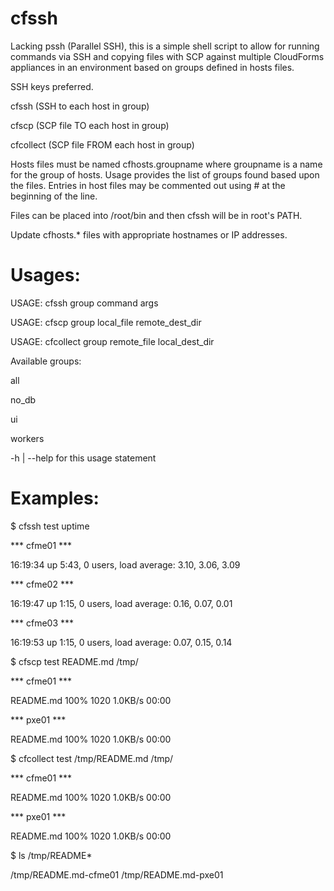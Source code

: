 # cfssh

Lacking pssh (Parallel SSH), this is a simple shell script to allow for running commands via SSH and copying files with SCP against multiple CloudForms appliances in an environment based on groups defined in hosts files.

SSH keys preferred.

cfssh (SSH to each host in group)

cfscp (SCP file TO each host in group)

cfcollect (SCP file FROM each host in group)

Hosts files must be named cfhosts.groupname where groupname is a name for the group of hosts.  Usage provides the list of groups found based upon the files.  Entries in host files may be commented out using # at the beginning of the line.

Files can be placed into /root/bin and then cfssh will be in root's PATH.

Update cfhosts.* files with appropriate hostnames or IP addresses.

# Usages:

USAGE: cfssh group command args

USAGE: cfscp group local_file remote_dest_dir

USAGE: cfcollect group remote_file local_dest_dir

Available groups:

all

no_db

ui

workers

-h | --help for this usage statement



# Examples:

$ cfssh test uptime

*** cfme01 ***

 16:19:34 up  5:43,  0 users,  load average: 3.10, 3.06, 3.09

*** cfme02 ***

 16:19:47 up  1:15,  0 users,  load average: 0.16, 0.07, 0.01

*** cfme03 ***

 16:19:53 up  1:15,  0 users,  load average: 0.07, 0.15, 0.14


$ cfscp test README.md /tmp/

*** cfme01 ***

README.md                                               100% 1020     1.0KB/s   00:00    

*** pxe01 ***

README.md                                               100% 1020     1.0KB/s   00:00    


$ cfcollect test /tmp/README.md /tmp/

*** cfme01 ***

README.md                                               100% 1020     1.0KB/s   00:00    

*** pxe01 ***

README.md                                               100% 1020     1.0KB/s   00:00    

$ ls /tmp/README*

/tmp/README.md-cfme01  /tmp/README.md-pxe01


